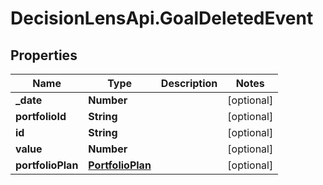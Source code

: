 # DecisionLensApi.GoalDeletedEvent

## Properties
Name | Type | Description | Notes
------------ | ------------- | ------------- | -------------
**_date** | **Number** |  | [optional] 
**portfolioId** | **String** |  | [optional] 
**id** | **String** |  | [optional] 
**value** | **Number** |  | [optional] 
**portfolioPlan** | [**PortfolioPlan**](PortfolioPlan.md) |  | [optional] 


